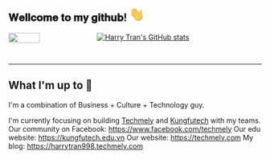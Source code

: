 
<h2> 𝐖𝐞𝐥𝐥𝐜𝐨𝐦𝐞 𝐭𝐨 𝐦𝐲 𝐠𝐢𝐭𝐡𝐮𝐛! <img src="https://github.com/harrytran998/harrytran998/blob/master/assets/hithere.gif" width="30px"></h2>

<div>
<img align="left" src="https://github.com/harrytran998/harrytran998/blob/master/assets/unicorn.gif" width="35%" height="45%"/>

[![Harry Tran's GitHub stats](https://github-readme-stats.vercel.app/api?username=harrytran998&count_private=true&show_icons=true&theme=tokyonight)](https://github.com/harrytran)

</div>

<br />

---

</div>

## What I'm up to 🥳
I'm a combination of Business + Culture + Technology guy. 

I'm currently focusing on building [Techmely](https://techmely.com/) and [Kungfutech](https://kungfutech.edu.vn/) with my teams.
Our community on Facebook: https://www.facebook.com/techmely
Our edu website: https://kungfutech.edu.vn
Our website: https://techmely.com
My blog: https://harrytran998.techmely.com
